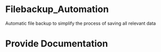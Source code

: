 # Filebackup_Automation
Automatic file backup to simplify the process of saving all relevant data

# Provide Documentation
